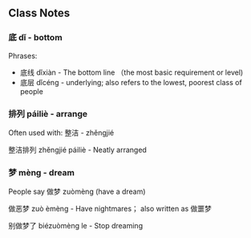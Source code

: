 
## Class Notes

### 底 dǐ - bottom

Phrases:

- 底线 dǐxiàn - The bottom line （the most basic requirement or level)
- 底层 dǐcéng - underlying; also refers to the lowest, poorest class of people

### 排列 páiliè - arrange

Often used with: 整洁 - zhěngjié

整洁排列 zhěngjié páiliè - Neatly arranged

### 梦 mèng - dream

People say 做梦 zuòmèng (have a dream)

做恶梦 zuò èmèng - Have nightmares； also written as 做噩梦

别做梦了 biézuòmèng le - Stop dreaming